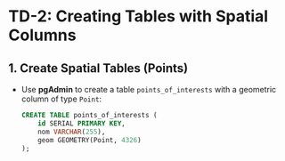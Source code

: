 # TD-2: Creating Tables with Spatial Columns

## 1. Create Spatial Tables (Points)

- Use **pgAdmin** to create a table `points_of_interests` with a geometric column of type `Point`:
  ```sql
  CREATE TABLE points_of_interests (
      id SERIAL PRIMARY KEY,
      nom VARCHAR(255),
      geom GEOMETRY(Point, 4326)
  );
